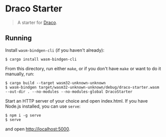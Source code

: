 # Draco Starter

> A starter for [Draco][draco].

## Running

Install `wasm-bindgen-cli` (if you haven't already):

    $ cargo install wasm-bindgen-cli

From this directory, run either `make`, or if you don't have `make` or want
to do it manually, run:

    $ cargo build --target wasm32-unknown-unknown
    $ wasm-bindgen target/wasm32-unknown-unknown/debug/draco-starter.wasm --out-dir . --no-modules --no-modules-global DracoStarter

Start an HTTP server of your choice and open index.html. If you have Node.js
installed, you can use `serve`:

    $ npm i -g serve
    $ serve

and open [http://localhost:5000](http://localhost:5000).

[draco]: https://github.com/utkarshkukreti/draco
